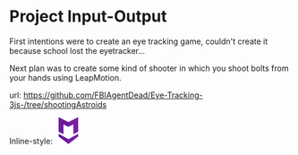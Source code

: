 # Project Input-Output
First intentions were to create an eye tracking game, couldn't create it because school lost the eyetracker...

Next plan was to create some kind of shooter in which you shoot bolts from your hands using LeapMotion.

url: https://github.com/FBIAgentDead/Eye-Tracking-3js-/tree/shootingAstroids

Inline-style: 
![alt text](https://github.com/adam-p/markdown-here/raw/master/src/common/images/icon48.png "Logo Title Text 1")
